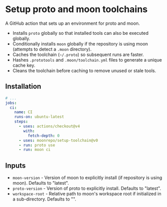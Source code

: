 # Setup proto and moon toolchains

A GitHub action that sets up an environment for proto and moon.

- Installs `proto` globally so that installed tools can also be executed globally.
- Conditionally installs `moon` globally if the repository is using moon (attempts to detect a
  `.moon` directory).
- Caches the toolchain (`~/.proto`) so subsequent runs are faster.
- Hashes `.prototools` and `.moon/toolchain.yml` files to generate a unique cache key.
- Cleans the toolchain before caching to remove unused or stale tools.

## Installation

```yaml
# ...
jobs:
  ci:
    name: CI
    runs-on: ubuntu-latest
    steps:
      - uses: actions/checkout@v4
        with:
          fetch-depth: 0
      - uses: moonrepo/setup-toolchain@v0
      - run: proto use
      - run: moon ci
```

## Inputs

- `moon-version` - Version of moon to explicitly install (if repository is using moon). Defaults to
  "latest".
- `proto-version` - Version of proto to explicitly install. Defaults to "latest".
- `workspace-root` - Relative path to moon's workspace root if initialized in a sub-directory.
  Defaults to "".
